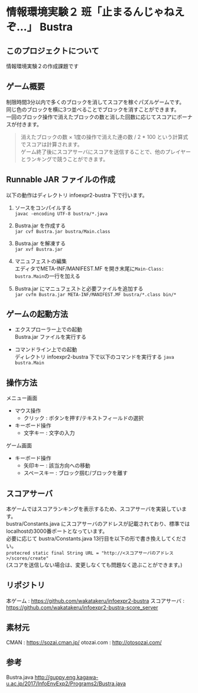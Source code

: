 # 情報環境実験２ 班「止まるんじゃねえぞ…」 Bustra

## このプロジェクトについて
情報環境実験２の作成課題です

## ゲーム概要
制限時間3分以内で多くのブロックを消してスコアを稼ぐパズルゲームです。  
同じ色のブロックを横に3つ並べることでブロックを消すことができます。  
一回のブロック操作で消えたブロックの数と消した回数に応じてスコアにボーナスが付きます。  
> 消えたブロックの数 × 1度の操作で消えた連の数 / 2 * 100 という計算式でスコアは計算されます。  
ゲーム終了後にスコアサーバにスコアを送信することで、他のプレイヤーとランキングで競うことができます。  

## Runnable JAR ファイルの作成
以下の動作はディレクトリ infoexpr2-bustra 下で行います。

1. ソースをコンパイルする  
   `javac -encoding UTF-8 bustra/*.java`

2. Bustra.jar を作成する  
   `jar cvf Bustra.jar bustra/Main.class`

3. Bustra.jar を解凍する  
   `jar xvf Bustra.jar`

4. マニュフェストの編集  
   エディタでMETA-INF/MANIFEST.MF を開き末尾に`Main-Class: bustra.Main`の一行を加える

5. Bustra.jar にマニュフェストと必要ファイルを追加する  
   `jar cvfm Bustra.jar META-INF/MANIFEST.MF bustra/*.class bin/*`

## ゲームの起動方法

  - エクスプローラー上での起動  
    Bustra.jar ファイルを実行する

  - コマンドライン上での起動  
    ディレクトリ infoexpr2-bustra 下で以下のコマンドを実行する
    `java bustra.Main`
 
## 操作方法  
メニュー画面  
  - マウス操作
    - クリック   : ボタンを押す/テキストフィールドの選択
  - キーボード操作
    - 文字キー : 文字の入力

ゲーム画面  
  - キーボード操作  
    - 矢印キー   : 該当方向への移動
    - スペースキー : ブロック掴む/ブロックを離す

## スコアサーバ
本ゲームではスコアランキングを表示するため、スコアサーバを実装しています。  
bustra/Constants.java にスコアサーバのアドレスが記載されており、標準ではlocalhostの3000番ポートとなっています。  
必要に応じて bustra/Constants.java 13行目を以下の形で書き換えしてください。  
`protecred static final String URL = "http://<スコアサーバのアドレス>/scores/create"`  
(スコアを送信しない場合は、変更しなくても問題なく遊ぶことができます。)  

## リポジトリ
本ゲーム   : <https://github.com/wakatakeru/infoexpr2-bustra>
スコアサーバ : <https://github.com/wakatakeru/infoexpr2-bustra-score_server>

## 素材元
CMAN       : <https://sozai.cman.jp/>
otozai.com : <http://otosozai.com/>

## 参考
Bustra.java <http://guppy.eng.kagawa-u.ac.jp/2017/InfoEnvExp2/Programs2/Bustra.java>
